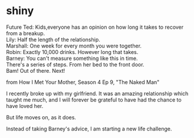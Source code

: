 shiny
=====

Future Ted:	Kids,everyone has an opinion on how long it takes to recover from a breakup.<br>
Lily:	Half the length of the relationship.<br>
Marshall:	One week for every month you were together.<br>
Robin:	Exactly 10,000 drinks. However long that takes.<br>
Barney:	You can't measure something like this in time. <br>There's a series of steps. From her bed to the front door. <br>Bam! Out of there. Next!

from How I Met Your Mother, Season 4 Ep 9, "The Naked Man"

I recently broke up with my girlfriend. It was an amazing relationship which taught me much, and I will forever be grateful to have had the chance to have loved her.

But life moves on, as it does. 

Instead of taking Barney's advice, I am starting a new life challenge. 
